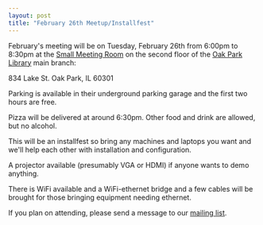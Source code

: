 ```yaml
---
layout: post
title: "February 26th Meetup/Installfest"
---
```


February's meeting will be on
Tuesday, February 26th
from
6:00pm to 8:30pm
at
the
[Small Meeting Room](https://oppl.org/services/meeting-spaces/small-meeting-room/)
on the second floor of the
[Oak Park Library](https://oppl.org/visit/)
main branch:

834 Lake St.
Oak Park, IL 60301

Parking is available in their underground parking garage and the first two
hours are free.

Pizza will be delivered at around 6:30pm.
Other food and drink are allowed, but no alcohol.

This will be an installfest so bring any machines and laptops you want and
we'll help each other with installation and configuration.

A projector available (presumably VGA or HDMI) if anyone wants to demo
anything.

There is WiFi available and a WiFi-ethernet bridge and a few cables will be
brought for those bringing equipment needing ethernet.

If you plan on attending, please send a message to our
[mailing list](https://groups.io/g/chibug).
